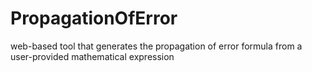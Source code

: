 # PropagationOfError
web-based tool that generates the propagation of error formula from a user-provided mathematical expression
